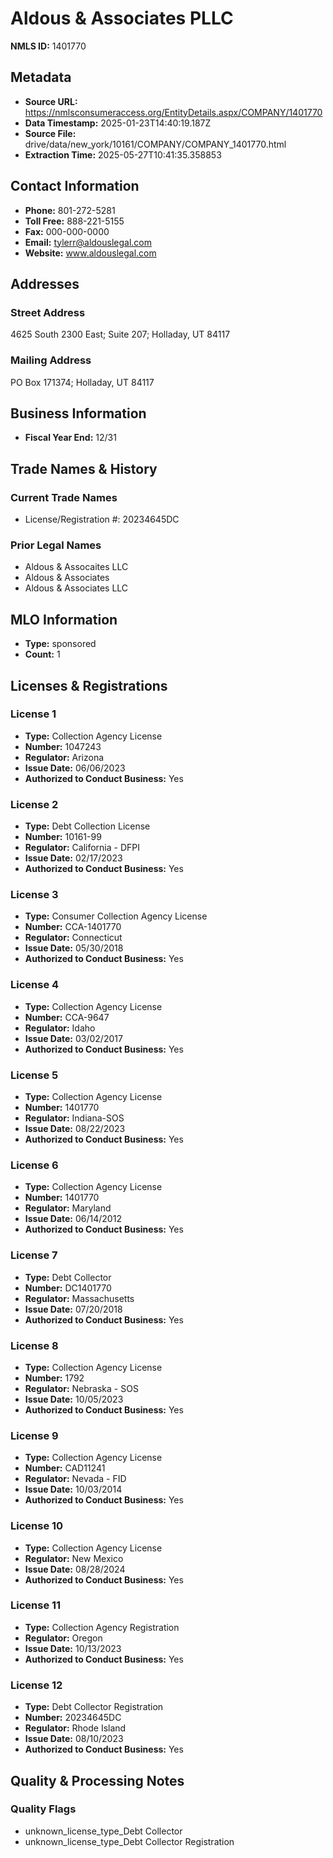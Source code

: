 # Aldous & Associates PLLC

**NMLS ID:** 1401770

## Metadata
- **Source URL:** https://nmlsconsumeraccess.org/EntityDetails.aspx/COMPANY/1401770
- **Data Timestamp:** 2025-01-23T14:40:19.187Z
- **Source File:** drive/data/new_york/10161/COMPANY/COMPANY_1401770.html
- **Extraction Time:** 2025-05-27T10:41:35.358853

## Contact Information
- **Phone:** 801-272-5281
- **Toll Free:** 888-221-5155
- **Fax:** 000-000-0000
- **Email:** tylerr@aldouslegal.com
- **Website:** www.aldouslegal.com

## Addresses
### Street Address
4625 South 2300 East; Suite 207; Holladay, UT 84117

### Mailing Address
PO Box 171374; Holladay, UT 84117

## Business Information
- **Fiscal Year End:** 12/31

## Trade Names & History
### Current Trade Names
- License/Registration #: 20234645DC

### Prior Legal Names
- Aldous & Assocaites LLC
- Aldous & Associates
- Aldous & Associates LLC

## MLO Information
- **Type:** sponsored
- **Count:** 1

## Licenses & Registrations

### License 1
- **Type:** Collection Agency License
- **Number:** 1047243
- **Regulator:** Arizona
- **Issue Date:** 06/06/2023
- **Authorized to Conduct Business:** Yes

### License 2
- **Type:** Debt Collection License
- **Number:** 10161-99
- **Regulator:** California - DFPI
- **Issue Date:** 02/17/2023
- **Authorized to Conduct Business:** Yes

### License 3
- **Type:** Consumer Collection Agency License
- **Number:** CCA-1401770
- **Regulator:** Connecticut
- **Issue Date:** 05/30/2018
- **Authorized to Conduct Business:** Yes

### License 4
- **Type:** Collection Agency License
- **Number:** CCA-9647
- **Regulator:** Idaho
- **Issue Date:** 03/02/2017
- **Authorized to Conduct Business:** Yes

### License 5
- **Type:** Collection Agency License
- **Number:** 1401770
- **Regulator:** Indiana-SOS
- **Issue Date:** 08/22/2023
- **Authorized to Conduct Business:** Yes

### License 6
- **Type:** Collection Agency License
- **Number:** 1401770
- **Regulator:** Maryland
- **Issue Date:** 06/14/2012
- **Authorized to Conduct Business:** Yes

### License 7
- **Type:** Debt Collector
- **Number:** DC1401770
- **Regulator:** Massachusetts
- **Issue Date:** 07/20/2018
- **Authorized to Conduct Business:** Yes

### License 8
- **Type:** Collection Agency License
- **Number:** 1792
- **Regulator:** Nebraska - SOS
- **Issue Date:** 10/05/2023
- **Authorized to Conduct Business:** Yes

### License 9
- **Type:** Collection Agency License
- **Number:** CAD11241
- **Regulator:** Nevada - FID
- **Issue Date:** 10/03/2014
- **Authorized to Conduct Business:** Yes

### License 10
- **Type:** Collection Agency License
- **Regulator:** New Mexico
- **Issue Date:** 08/28/2024
- **Authorized to Conduct Business:** Yes

### License 11
- **Type:** Collection Agency Registration
- **Regulator:** Oregon
- **Issue Date:** 10/13/2023
- **Authorized to Conduct Business:** Yes

### License 12
- **Type:** Debt Collector Registration
- **Number:** 20234645DC
- **Regulator:** Rhode Island
- **Issue Date:** 08/10/2023
- **Authorized to Conduct Business:** Yes

## Quality & Processing Notes
### Quality Flags
- unknown_license_type_Debt Collector
- unknown_license_type_Debt Collector Registration
